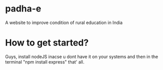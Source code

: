# padha-e
A website to improve condition of rural education in India
# How to get started?
Guys, install nodeJS inacse u dont have it on your systems and then in the terminal "npm install express" that' all.
